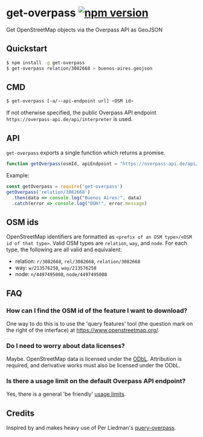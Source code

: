 # get-overpass [![npm version](https://badge.fury.io/js/get-overpass.svg)](https://badge.fury.io/js/get-overpass)
Get OpenStreetMap objects via the Overpass API as GeoJSON

## Quickstart

```sh
$ npm install -g get-overpass
$ get-overpass relation/3082668 > buenos-aires.geojson
```

## CMD

```sh
$ get-overpass [-a/--api-endpoint url] <OSM id>
```

If not otherwise specified, the public Overpass API endpoint `https://overpass-api.de/api/interpreter` is used.

## API

`get-overpass` exports a single function which returns a promise.

```js
function getOverpass(osmId, apiEndpoint = "https://overpass-api.de/api/interpreter") => new Promise()
```

Example:

```js
const getOverpass = require('get-overpass')
getOverpass('relation/3082668')
  .then(data => console.log("Buenos Aires:", data)
  .catch(error => console.log("DOH!", error.message)
```

## OSM ids

OpenStreetMap identifiers are formatted as `<prefix of an OSM type>/<OSM id of that type>`. Valid OSM types are `relation`, `way`, and `node`. For each type, the following are all valid and equivalent:

* relation: `r/3082668`, `rel/3082668`, `relation/3082668`
* way: `w/213576258`, `way/213576258`
* node: `n/4497495008`, `node/4497495008`

## FAQ

### How can I find the OSM id of the feature I want to download?

One way to do this is to use the 'query features' tool (the question mark on the right of the interface) at https://www.openstreetmap.org/.

### Do I need to worry about data licenses?

Maybe. OpenStreetMap data is licensed under the [ODbL](http://www.openstreetmap.org/copyright). Attribution is required, and derivative works must also be licensed under the ODbL.

### Is there a usage limit on the default Overpass API endpoint?

Yes, there is a general 'be friendly' [usage limits](http://wiki.openstreetmap.org/wiki/Overpass_API).

## Credits

Inspired by and makes heavy use of Per Liedman's [query-overpass](https://github.com/perliedman/query-overpass).
